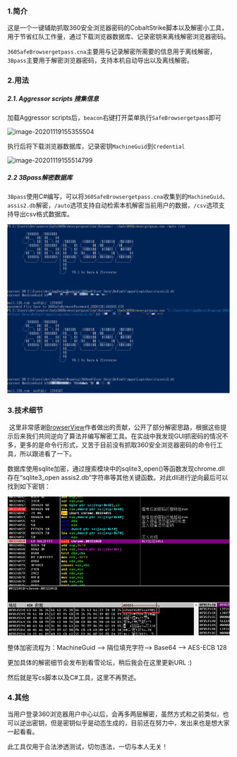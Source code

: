 ### 1.简介

​	这是一个一键辅助抓取360安全浏览器密码的CobaltStrike脚本以及解密小工具，用于节省红队工作量，通过下载浏览器数据库、记录密钥来离线解密浏览器密码。

​	`360SafeBrowsergetpass.cna`主要用与记录解密所需要的信息用于离线解密，`3Bpass`主要用于解密浏览器密码，支持本机自动导出以及离线解密。



### 2.用法

##### 2.1. Aggressor scripts 搜集信息

加载Aggressor scripts后，`beacon`右键打开菜单执行`SafeBrowsergetpass`即可

![image-20201119155355504](README.assets/image-20201119155355504.png)

执行后将下载浏览器数据库，记录密钥`MachineGuid`到`Credential`

![image-20201119155514799](README.assets/image-20201119155514799.png)



##### 2.2 3Bpass解密数据库

`3Bpass`使用C#编写，可以将`360SafeBrowsergetpass.cna`收集到的`MachineGuid`、`assis2.db`解密，`/auto`选项支持自动检索本机解密当前用户的数据，`/csv`选项支持导出csv格式数据库。

![image-20201201115107666](README.assets/image-20201201115107666.png)





### 3.技术细节

​	这里非常感谢[BrowserView](http://www.liulanqicode.com/)作者做出的贡献，公开了部分解密思路，根据这些提示后来我们共同逆向了算法并编写解密工具。在实战中我发现GUI抓密码的情况不多，更多的是命令行形式，又苦于目前没有抓取360安全浏览器密码的命令行工具，所以跟进看了一下。

​	数据库使用sqlite加密，通过搜索模块中的sqlite3_open()等函数发现chrome.dll存在“sqlite3_open assis2.db”字符串等其他关键函数。对此dll进行逆向最后可以找到如下密钥：

![image-20201201141528255](README.assets/image-20201201141528255.png)

整体加密流程为：MachineGuid --> 隔位填充字符--> Base64 --> AES-ECB 128

更加具体的解密细节会发布到看雪论坛，稍后我会在这里更新URL :)

然后就是写cs脚本以及C#工具，这里不再赘述。



### 4.其他

当用户登录360浏览器用户中心以后，会再多两层解密，虽然方式和之前类似，也可以逆出密钥，但是密钥似乎是动态生成的，目前还在努力中，发出来也是想大家一起看看。

此工具仅用于合法渗透测试，切勿违法，一切与本人无关！